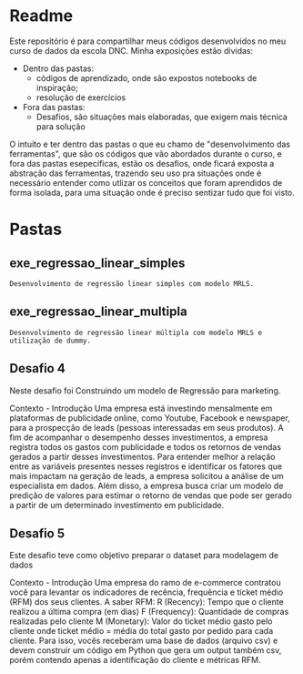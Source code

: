 # Readme
Este repositório é para compartilhar meus códigos desenvolvidos no meu curso de dados da escola DNC. Minha exposições estão dividas:
- Dentro das pastas:
    * códigos de aprendizado, onde são expostos notebooks de inspiração;
    * resolução de exercícios
- Fora das pastas:
    * Desafios, são situações mais elaboradas, que exigem mais técnica para solução

O intuíto e ter dentro das pastas o que eu chamo de "desenvolvimento das ferramentas", que são os códigos que vão abordados durante o curso, e fora das pastas esepecíficas, estão os desafios, onde ficará exposta a abstração das ferramentas, trazendo seu uso pra situações onde é necessário entender como utlizar os conceitos que foram aprendidos de forma isolada, para uma situação onde é preciso sentizar tudo que foi visto.

# Pastas
## exe_regressao_linear_simples
    Desenvolvimento de regressão linear simples com modelo MRLS.

## exe_regressao_linear_multipla
    Desenvolvimento de regressão linear múltipla com modelo MRLS e utilização de dummy.

## Desafio 4
Neste desafio foi Construindo um modelo de Regressão para marketing.

Contexto - Introdução
Uma empresa está investindo mensalmente em plataformas de publicidade online,
como Youtube, Facebook e newspaper, para a prospecção de leads (pessoas
interessadas em seus produtos). A fim de acompanhar o desempenho desses
investimentos, a empresa registra todos os gastos com publicidade e todos os retornos
de vendas gerados a partir desses investimentos.
Para entender melhor a relação entre as variáveis presentes nesses registros e
identificar os fatores que mais impactam na geração de leads, a empresa solicitou a
análise de um especialista em dados. Além disso, a empresa busca criar um
modelo de predição de valores para estimar o retorno de vendas que pode ser gerado
a partir de um determinado investimento em publicidade.

## Desafio 5
Este desafio teve como objetivo preparar o dataset para modelagem de dados

Contexto - Introdução
Uma empresa do ramo de e-commerce contratou você para levantar os indicadores de
recência, frequência e ticket médio (RFM) dos seus clientes.
A saber RFM:
R (Recency): Tempo que o cliente realizou a última compra (em dias)
F (Frequency): Quantidade de compras realizadas pelo cliente
M (Monetary): Valor do ticket médio gasto pelo cliente
onde ticket médio = média do total gasto por pedido para cada cliente.
Para isso, vocês receberam uma base de dados (arquivo csv) e devem construir um
código em Python que gera um output também csv, porém contendo apenas a
identificação do cliente e métricas RFM.
